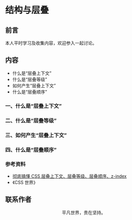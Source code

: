 # 结构与层叠

## 前言

本人平时学习及收集内容，欢迎参入一起讨论。

## 内容

- 什么是“层叠上下文”
- 什么是“层叠等级”
- 如何产生“层叠上下文”
- 什么是“层叠顺序”

### 一、什么是“层叠上下文”

### 二、什么是“层叠等级”

### 三、如何产生“层叠上下文”

### 四、什么是“层叠顺序”

### 参考资料

- [彻底搞懂 CSS 层叠上下文、层叠等级、层叠顺序、z-index](https://juejin.im/post/5b876f86518825431079ddd6)
- 《CSS 世界》

## 联系作者

<div align="center">
    <p>
        平凡世界，贵在坚持。
    </p>
    <img :src="$withBase('/about/contact.png')" />
</div>
